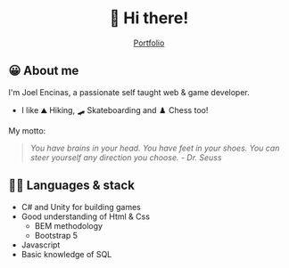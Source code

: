 <h1 align="center">👋 Hi there!</h1>
<p align="center">
  <a href="https://joelencinas.github.io/" target="_blank">Portfolio</a>
</p>

## 😀 About me
I'm Joel Encinas, a passionate self taught web & game developer. 
- I like ⛰️ Hiking, 🛹 Skateboarding and ♟️ Chess too!

My motto:
>*You have brains in your head. You have feet in your shoes. You can steer yourself any direction you choose. - Dr. Seuss*

## 👨‍💻 Languages & stack
- C# and Unity for building games
- Good understanding of Html & Css 
  - BEM methodology
  - Bootstrap 5
- Javascript
- Basic knowledge of SQL
